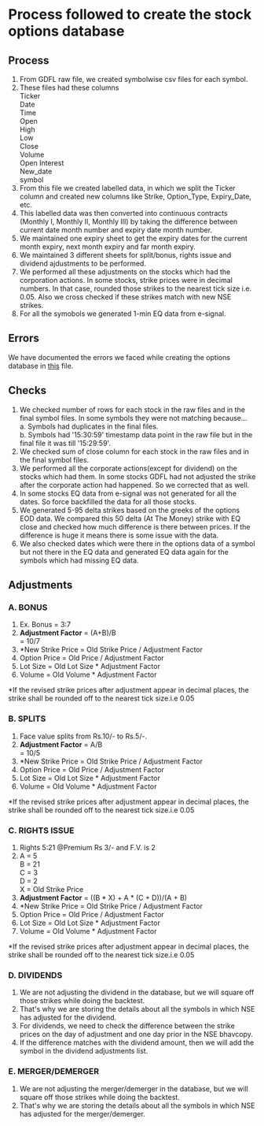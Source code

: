 # Process followed to create the stock options database
## Process
1. From GDFL raw file, we created symbolwise csv files for each symbol.
2. These files had these columns  
   Ticker  
   Date  
   Time  
   Open  
   High  
   Low  
   Close  
   Volume  
   Open Interest  
   New_date  
   symbol
3. From this file we created labelled data, in which we split the Ticker column and created new columns like Strike, Option_Type, Expiry_Date, etc.
4. This labelled data was then converted into continuous contracts (Monthly I, Monthly II, Monthly III) by taking the difference between current date month number and expiry date month number.
5. We maintained one expiry sheet to get the expiry dates for the current month expiry, next month expiry and far month expiry.
6. We maintained 3 different sheets for split/bonus, rights issue and dividend ajdustments to be performed.
7. We performed all these adjustments on the stocks which had the corporation actions. In some stocks, strike prices were in decimal numbers. In that case, rounded those strikes to the nearest tick size i.e. 0.05. Also we cross checked if these strikes match with new NSE strikes.
8. For all the symobols we generated 1-min EQ data from e-signal.
## Errors
We have documented the errors we faced while creating the options database in [this](https://github.com/qodeinvestments/Swan-Documentation/blob/main/Database%20Maintenance/Daily%20Updation/ErrorsDoc.xlsx) file.
## Checks
1. We checked number of rows for each stock in the raw files and in the final symbol files. In some symbols they were not matching because...  
   a. Symbols had duplicates in the final files.  
   b. Symbols had '15:30:59' timestamp data point in the raw file but in the final file it was till '15:29:59'.  
2. We checked sum of close column for each stock in the raw files and in the final symbol files.
3. We performed all the corporate actions(except for dividend) on the stocks which had them. In some stocks GDFL had not adjusted the strike after the corporate action had happened. So we corrected that as well.
4. In some stocks EQ data from e-signal was not generated for all the dates. So force backfilled the data for all those stocks.
5. We generated 5-95 delta strikes based on the greeks of the options EOD data. We compared this 50 delta (At The Money) strike with EQ close and checked how much difference is there between prices. If the difference is huge it means there is some issue with the data.
6. We also checked dates which were there in the options data of a symbol but not there in the EQ data and generated EQ data again for the symbols which had missing EQ data.
## Adjustments
### A. BONUS
1. Ex. Bonus = 3:7
2. **Adjustment Factor** = (A+B)/B  
                         = 10/7
3. *New Strike Price = Old Strike Price / Adjustment Factor
4. Option Price = Old Price / Adjustment Factor
5. Lot Size = Old Lot Size * Adjustment Factor
6. Volume = Old Volume * Adjustment Factor


*If the revised strike prices after adjustment appear in decimal places, the strike shall be rounded off to the nearest tick size.i.e 0.05
### B. SPLITS
1. Face value splits from Rs.10/- to Rs.5/-.
2. **Adjustment Factor** = A/B  
                                                    = 10/5
3. *New Strike Price = Old Strike Price / Adjustment Factor
4. Option Price = Old Price / Adjustment Factor
5. Lot Size = Old Lot Size * Adjustment Factor
6. Volume = Old Volume * Adjustment Factor


*If the revised strike prices after adjustment appear in decimal places, the strike shall be rounded off to the nearest tick size.i.e 0.05
### C. RIGHTS ISSUE
1. Rights 5:21 @Premium Rs 3/- and F.V. is 2
2. A = 5  
   B = 21  
   C = 3  
   D = 2  
   X = Old Strike Price  
3. **Adjustment Factor** = ((B * X) + A * (C + D))/(A + B)
4. *New Strike Price = Old Strike Price / Adjustment Factor
5. Option Price = Old Price / Adjustment Factor
6. Lot Size = Old Lot Size * Adjustment Factor
7. Volume = Old Volume * Adjustment Factor


*If the revised strike prices after adjustment appear in decimal places, the strike shall be rounded off to the nearest tick size.i.e 0.05
### D. DIVIDENDS
1. We are not adjusting the dividend in the database, but we will square off those strikes while doing the backtest.
2. That's why we are storing the details about all the symbols in which NSE has adjusted for the dividend. 
3. For dividends, we need to check the difference between the strike prices on the day of adjustment and one day prior in the NSE bhavcopy.
4. If the difference matches with the dividend amount, then we will add the symbol in the dividend adjustments list.

### E. MERGER/DEMERGER
1. We are not adjusting the merger/demerger in the database, but we will square off those strikes while doing the backtest.
2. That's why we are storing the details about all the symbols in which NSE has adjusted for the merger/demerger. 

